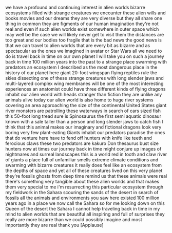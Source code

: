 
we have a profound and continuing
interest in alien worlds bizarre
ecosystems filled with strange creatures
we encounter these alien wills and books
movies and our dreams they are very
diverse but they all share one thing in
common they are figments of our human
imagination they&#39;re not real and even if
such alien worlds exist somewhere in
outer space which may well be the case
we will likely never get to visit them
the distances are too great and our
bodies too fragile that is the bad news
the good news is that we can travel to
alien worlds that are every bit as
bizarre and as spectacular as the ones
we imagined in avatar or Star Wars all
we need to do is travel back in time on
our own planet I will take you on such a
journey back in time 100 million years
into the past to a strange place
swarming with predators an ecosystem I
described as the most dangerous place in
the history of our planet here giant
20-foot wingspan flying reptiles rule
the skies dissecting one of these
strange creatures with long slender jaws
and multi-layered complex wing membranes
will be one of the most interesting
experiences an anatomist could have
three different kinds of flying dragons
inhabit our alien world with heads
stranger than fiction they are unlike
any animals alive today our alien world
is also home to huge river systems
covering an area approaching the size of
the continental United States giant
river monsters are patrolling these
waterways in search of cars sized fish
this 50-foot long tread
sure is Spinosaurus the first semi
aquatic dinosaur known with a sale
taller than a person and long slender
jaws to catch fish I think that this
animal makes our imaginary and fictional
dragons look very boring very few
plant-eating Giants inhabit our
predators paradise the ones that do
venture here have to fend off hunters
with knife like teeth and ferocious
claws these two predators are kakuro Don
thesaurus bust size hunters now at times
our journey back in time might conjure
up images of nightmares and surreal
landscapes this is a world red in tooth
and claw river of giants a place full of
unfamiliar smells extreme climate
conditions and swarming with bizarre
creatures it really does feel like an
ecosystem from the depths of space and
yet all of these creatures lived on this
very planet they&#39;re fossils ghosts from
deep time remind us that these animals
were real there&#39;s something very
tangible about these alien worlds and
that makes them very special to me i&#39;m
resurrecting this particular ecosystem
through my fieldwork in the Sahara
scouring the sands of the desert in
search of fossils all the animals and
environments you saw here existed 100
million years ago in a place we now call
the Sahara so for me looking down on
this Queen of the desert the Sahara I
cannot help traveling back in time in my
mind to alien worlds that are beautiful
all inspiring and full of surprises they
really are more bizarre than we could
possibly imagine and most importantly
they are real thank you
[Applause]
